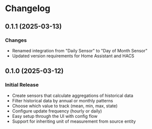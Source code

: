 # Changelog

## 0.1.1 (2025-03-13)

### Changes

- Renamed integration from "Daily Sensor" to "Day of Month Sensor"
- Updated version requirements for Home Assistant and HACS

## 0.1.0 (2025-03-12)

### Initial Release

- Create sensors that calculate aggregations of historical data
- Filter historical data by annual or monthly patterns
- Choose which value to track (mean, min, max, state)
- Configure update frequency (hourly or daily)
- Easy setup through the UI with config flow
- Support for inheriting unit of measurement from source entity
